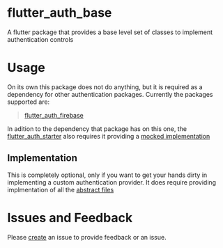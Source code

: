 # flutter_auth_base 

A flutter package that provides a base level set of classes to implement authentication controls

# Usage

On its own this package does not do anything, but it is required as a dependency for other authentication packages. Currently the packages supported are:

 > [flutter_auth_firebase](https://github.com/aqwert/flutter_auth_firebase)


In adition to the dependency that package has on this one, the [flutter_auth_starter](https://github.com/aqwert/flutter_auth_starter) also requires it providing a [mocked implementation](https://github.com/aqwert/flutter_auth_starter/tree/master/lib/core/auth/mock)


## Implementation

This is completely optional, only if you want to get your hands dirty in implementing a custom authentication provider. It does require providing implmentation of all the [abstract files](https://github.com/aqwert/flutter_auth_base/tree/master/lib/src)



# Issues and Feedback

Please [create](https://github.com/aqwert/flutter_auth_base/issues/new) an issue to provide feedback or an issue.

